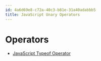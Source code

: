 ```yaml
---
id: 4a6d69e8-c72a-40c3-b81e-31a40adabbb5
title: JavaScript Unary Operators
---
```


# Operators

-   [JavaScript Typeof
    Operator](20201112105152-javascript_typeof_operator)
